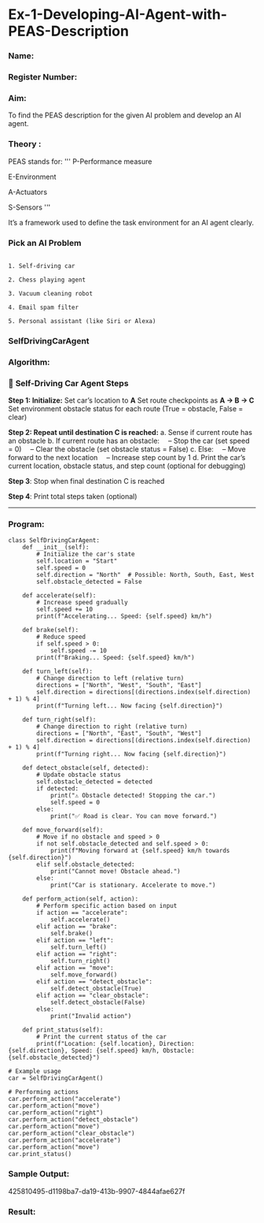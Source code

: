 # Ex-1-Developing-AI-Agent-with-PEAS-Description
### Name:

### Register Number:

### Aim:
To find the PEAS description for the given AI problem and develop an AI agent.

### Theory :
PEAS stands for:
'''
P-Performance measure

E-Environment

A-Actuators

S-Sensors
'''

It’s a framework used to define the task environment for an AI agent clearly.

### Pick an AI Problem

```

1. Self-driving car

2. Chess playing agent

3. Vacuum cleaning robot

4. Email spam filter

5. Personal assistant (like Siri or Alexa)
```

### SelfDrivingCarAgent
### Algorithm:

### 🚗 **Self-Driving Car Agent Steps**

**Step 1: Initialize:**
Set car’s location to **A**
Set route checkpoints as **A → B → C**
Set environment obstacle status for each route (True = obstacle, False = clear)

**Step 2: Repeat until destination C is reached:**
a. Sense if current route has an obstacle
b. If current route has an obstacle:
 – Stop the car (set speed = 0)
 – Clear the obstacle (set obstacle status = False)
c. Else:
 – Move forward to the next location
 – Increase step count by 1
d. Print the car’s current location, obstacle status, and step count (optional for debugging)

**Step 3**: Stop when final destination C is reached

**Step 4**: Print total steps taken (optional)

---
### Program:
```
class SelfDrivingCarAgent:
    def __init__(self):
        # Initialize the car's state
        self.location = "Start"
        self.speed = 0
        self.direction = "North"  # Possible: North, South, East, West
        self.obstacle_detected = False

    def accelerate(self):
        # Increase speed gradually
        self.speed += 10
        print(f"Accelerating... Speed: {self.speed} km/h")

    def brake(self):
        # Reduce speed
        if self.speed > 0:
            self.speed -= 10
        print(f"Braking... Speed: {self.speed} km/h")

    def turn_left(self):
        # Change direction to left (relative turn)
        directions = ["North", "West", "South", "East"]
        self.direction = directions[(directions.index(self.direction) + 1) % 4]
        print(f"Turning left... Now facing {self.direction}")

    def turn_right(self):
        # Change direction to right (relative turn)
        directions = ["North", "East", "South", "West"]
        self.direction = directions[(directions.index(self.direction) + 1) % 4]
        print(f"Turning right... Now facing {self.direction}")

    def detect_obstacle(self, detected):
        # Update obstacle status
        self.obstacle_detected = detected
        if detected:
            print("⚠️ Obstacle detected! Stopping the car.")
            self.speed = 0
        else:
            print("✅ Road is clear. You can move forward.")

    def move_forward(self):
        # Move if no obstacle and speed > 0
        if not self.obstacle_detected and self.speed > 0:
            print(f"Moving forward at {self.speed} km/h towards {self.direction}")
        elif self.obstacle_detected:
            print("Cannot move! Obstacle ahead.")
        else:
            print("Car is stationary. Accelerate to move.")

    def perform_action(self, action):
        # Perform specific action based on input
        if action == "accelerate":
            self.accelerate()
        elif action == "brake":
            self.brake()
        elif action == "left":
            self.turn_left()
        elif action == "right":
            self.turn_right()
        elif action == "move":
            self.move_forward()
        elif action == "detect_obstacle":
            self.detect_obstacle(True)
        elif action == "clear_obstacle":
            self.detect_obstacle(False)
        else:
            print("Invalid action")

    def print_status(self):
        # Print the current status of the car
        print(f"Location: {self.location}, Direction: {self.direction}, Speed: {self.speed} km/h, Obstacle: {self.obstacle_detected}")

# Example usage
car = SelfDrivingCarAgent()

# Performing actions
car.perform_action("accelerate")
car.perform_action("move")
car.perform_action("right")
car.perform_action("detect_obstacle")
car.perform_action("move")
car.perform_action("clear_obstacle")
car.perform_action("accelerate")
car.perform_action("move")
car.print_status()

```
### Sample Output:

425810495-d1198ba7-da19-413b-9907-4844afae627f

### Result:
